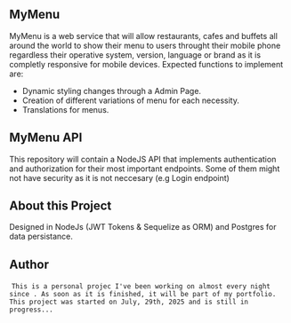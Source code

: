 

## MyMenu
MyMenu is a web service that will allow restaurants, cafes and buffets all around the world to show their menu to users throught their mobile phone regardless their operative system, version, language or brand as it is completly responsive for mobile devices.
Expected functions to implement are:
- Dynamic styling changes through a Admin Page.
- Creation of different variations of menu for each necessity.
- Translations for menus.

## MyMenu API
This repository will contain a NodeJS API that implements authentication and authorization for their most important endpoints. Some of them might not have security as it is not neccesary (e.g Login endpoint)

## About this Project
Designed in NodeJs (JWT Tokens & Sequelize as ORM) and Postgres for data persistance.

## Author

 `This is a personal projec I've been working on almost every night since . As soon as it is finished, it will be part of my portfolio.
 This project was started on July, 29th, 2025 and is still in progress...`
